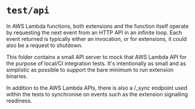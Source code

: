 # `test/api`

In AWS Lambda functions, both extensions and the function itself operate by
requesting the next event from an HTTP API in an infinite loop. Each event
returned is typically either an invocation, or for extensions, it could also
be a request to shutdown.

This folder contains a small API server to mock that AWS Lambda API for the
purpose of local/CI integration tests. It's intentionally as small and as
simplistic as possible to support the bare minimum to run extension
binaries.

In addition to the AWS Lambda APIs, there is also a /_sync endpoint used
within the tests to synchronise on events such as the extension signalling
readiness.
